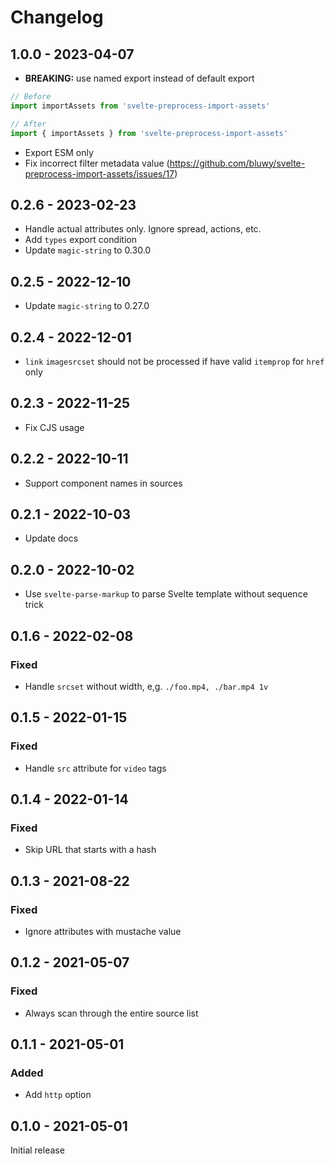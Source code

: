 # Changelog

## 1.0.0 - 2023-04-07

- **BREAKING:** use named export instead of default export

```js
// Before
import importAssets from 'svelte-preprocess-import-assets'

// After
import { importAssets } from 'svelte-preprocess-import-assets'
```

- Export ESM only
- Fix incorrect filter metadata value (https://github.com/bluwy/svelte-preprocess-import-assets/issues/17)

## 0.2.6 - 2023-02-23

- Handle actual attributes only. Ignore spread, actions, etc.
- Add `types` export condition
- Update `magic-string` to 0.30.0

## 0.2.5 - 2022-12-10

- Update `magic-string` to 0.27.0

## 0.2.4 - 2022-12-01

- `link` `imagesrcset` should not be processed if have valid `itemprop` for `href` only

## 0.2.3 - 2022-11-25

- Fix CJS usage

## 0.2.2 - 2022-10-11

- Support component names in sources

## 0.2.1 - 2022-10-03

- Update docs

## 0.2.0 - 2022-10-02

- Use `svelte-parse-markup` to parse Svelte template without sequence trick

## 0.1.6 - 2022-02-08

### Fixed

- Handle `srcset` without width, e,g. `./foo.mp4, ./bar.mp4 1v`

## 0.1.5 - 2022-01-15

### Fixed

- Handle `src` attribute for `video` tags

## 0.1.4 - 2022-01-14

### Fixed

- Skip URL that starts with a hash

## 0.1.3 - 2021-08-22

### Fixed

- Ignore attributes with mustache value

## 0.1.2 - 2021-05-07

### Fixed

- Always scan through the entire source list

## 0.1.1 - 2021-05-01

### Added

- Add `http` option

## 0.1.0 - 2021-05-01

Initial release
